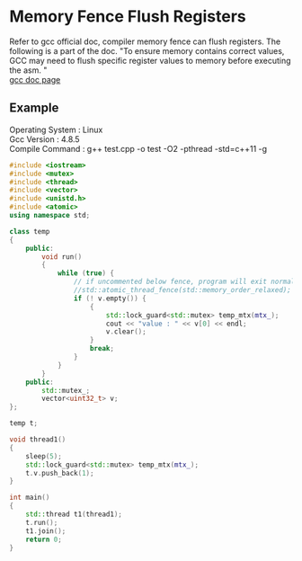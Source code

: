 # Memory Fence Flush Registers  
Refer to gcc official doc, compiler memory fence can flush registers. The following is a part of the doc.
"To ensure memory contains correct values, GCC may need to flush specific register values to memory before executing the asm. "  
[gcc doc page](https://gcc.gnu.org/onlinedocs/gcc/Extended-Asm.html#Clobbers-and-Scratch-Registers)

## Example
Operating System : Linux  
Gcc Version : 4.8.5  
Compile Command : g++ test.cpp -o test -O2 -pthread -std=c++11 -g  

```c++
#include <iostream>  
#include <mutex>  
#include <thread>  
#include <vector>  
#include <unistd.h>  
#include <atomic>  
using namespace std;  

class temp  
{  
    public:  
	    void run()  
		{  
		    while (true) {  
			    // if uncommented below fence, program will exit normally. Otherwise, program will go to endless loop.  
			    //std::atomic_thread_fence(std::memory_order_relaxed);  
				if (! v.empty()) {  
				    {  
					    std::lock_guard<std::mutex> temp_mtx(mtx_);  
						cout << "value : " << v[0] << endl;  
						v.clear();  
					}  
					break;  
				}  
			}  
		}  
	public:  
	    std::mutex_;  
		vector<uint32_t> v;  
};  

temp t;  

void thread1()  
{  
    sleep(5);  
	std::lock_guard<std::mutex> temp_mtx(mtx_);  
	t.v.push_back(1);  
}  

int main()  
{  
    std::thread t1(thread1);  
	t.run();  
	t1.join();  
	return 0;  
}  

